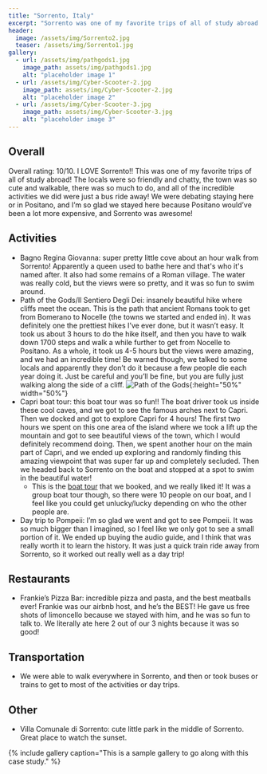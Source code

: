 ```yaml
---
title: "Sorrento, Italy"
excerpt: "Sorrento was one of my favorite trips of all of study abroad. The locals were so friendly and chatty, the town was really cute and walkable, and there was so much to do!"
header:
  image: /assets/img/Sorrento2.jpg
  teaser: /assets/img/Sorrento1.jpg
gallery:
  - url: /assets/img/pathgods1.jpg
    image_path: assets/img/pathgods1.jpg
    alt: "placeholder image 1"
  - url: /assets/img/Cyber-Scooter-2.jpg
    image_path: assets/img/Cyber-Scooter-2.jpg
    alt: "placeholder image 2"
  - url: /assets/img/Cyber-Scooter-3.jpg
    image_path: assets/img/Cyber-Scooter-3.jpg
    alt: "placeholder image 3"
---
```


## Overall
Overall rating: 10/10. I LOVE Sorrento!! This was one of my favorite trips of all of study abroad! The locals were so friendly and chatty, the town was so cute and walkable, there was so much to do, and all of the incredible activities we did were just a bus ride away! We were debating staying here or in Positano, and I’m so glad we stayed here because Positano would’ve been a lot more expensive, and Sorrento was awesome! 

## Activities
* Bagno Regina Giovanna: super pretty little cove about an hour walk from Sorrento! Apparently a queen used to bathe here and that's who it's named after. It also had some remains of a Roman village. The water was really cold, but the views were so pretty, and it was so fun to swim around.
* Path of the Gods/Il Sentiero Degli Dei: insanely beautiful hike where cliffs meet the ocean. This is the path that ancient Romans took to get from Bomerano to Nocelle (the towns we started and ended in). It was definitely one the prettiest hikes I’ve ever done, but it wasn’t easy. It took us about 3 hours to do the hike itself, and then you have to walk down 1700 steps and walk a while further to get from Nocelle to Positano. As a whole, it took us 4-5 hours but the views were amazing, and we had an incredible time! Be warned though, we talked to some locals and apparently they don’t do it because a few people die each year doing it. Just be careful and you’ll be fine, but you are fully just walking along the side of a cliff.
![Path of the Gods](/assets/img/pathgods1.jpg){:height="50%" width="50%"}
* Capri boat tour: this boat tour was so fun!! The boat driver took us inside these cool caves, and we got to see the famous arches next to Capri. Then we docked and got to explore Capri for 4 hours! The first two hours we spent on this one area of the island where we took a lift up the mountain and got to see beautiful views of the town, which I would definitely recommend doing. Then, we spent another hour on the main part of Capri, and we ended up exploring and randomly finding this amazing viewpoint that was super far up and completely secluded. Then we headed back to Sorrento on the boat and stopped at a spot to swim in the beautiful water!
  * This is the [boat tour](https://www.viator.com/tours/Sorrento/Capri-Boat-Tour-for-Small-Groups-from-Sorrento/d947-136733P1) that we booked, and we really liked it! It was a group boat tour though, so there were 10 people on our boat, and I feel like you could get unlucky/lucky depending on who the other people are. 
* Day trip to Pompeii: I’m so glad we went and got to see Pompeii. It was so much bigger than I imagined, so I feel like we only got to see a small portion of it. We ended up buying the audio guide, and I think that was really worth it to learn the history. It was just a quick train ride away from Sorrento, so it worked out really well as a day trip!

## Restaurants
* Frankie’s Pizza Bar: incredible pizza and pasta, and the best meatballs ever! Frankie was our airbnb host, and he’s the BEST! He gave us free shots of limoncello because we stayed with him, and he was so fun to talk to. We literally ate here 2 out of our 3 nights because it was so good!

## Transportation
* We were able to walk everywhere in Sorrento, and then or took buses or trains to get to most of the activities or day trips.

## Other
* Villa Comunale di Sorrento: cute little park in the middle of Sorrento. Great place to watch the sunset. 

{% include gallery caption="This is a sample gallery to go along with this case study." %}

